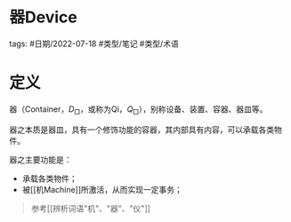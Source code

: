 # 器Device

tags: #日期/2022-07-18 #类型/笔记 #类型/术语 



# 定义

器（Container，$D_{\Box}$，或称为Qi，$Q_{\Box}$），别称设备、装置、容器、器皿等。

器之本质是器皿，具有一个修饰功能的容器，其内部具有内容，可以承载各类物件。

器之主要功能是：
- 承载各类物件；
- 被[[机Machine]]所激活，从而实现一定事务；

> 参考[[辨析词语"机"、"器"、"仪"]]